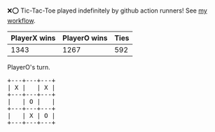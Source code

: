 :x::o: Tic-Tac-Toe played indefinitely by github action runners! See [my workflow](.github/workflows/play.yaml).

|PlayerX wins|PlayerO wins|Ties|
|-|-|-|
|1343|1267|592|

PlayerO's turn.

<pre>
+---+---+---+
| X |   | X |
+---+---+---+
|   | O |   |
+---+---+---+
|   | X | O |
+---+---+---+
</pre>